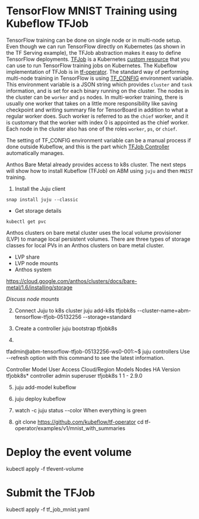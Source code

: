 # TensorFlow MNIST Training using Kubeflow TFJob
TensorFlow training can be done on single node or in multi-node setup. Even though we can run TensorFlow directly on Kubernetes (as shown in the TF Serving example), the TFJob abstraction makes it easy to define TensorFlow deployments. [TFJob](https://www.kubeflow.org/docs/components/training/tftraining/) is a Kubernetes [custom resource](https://kubernetes.io/docs/concepts/extend-kubernetes/api-extension/custom-resources/) that you can use to run TensorFlow training jobs on Kubernetes. The Kubeflow implementation of TFJob is in [tf-operator](https://github.com/kubeflow/tf-operator). The standard way of performing multi-node training in TensorFlow is using [TF_CONFIG](https://www.tensorflow.org/guide/distributed_training#TF_CONFIG) environment variable. This environment variable is a JSON string which provides `cluster` and `task` information, and is set for each binary running on the cluster. The nodes in the cluster can be `worker` and `ps` nodes. In multi-worker training, there is usually one worker that takes on a little more responsibility like saving checkpoint and writing summary file for TensorBoard in addition to what a regular worker does. Such worker is referred to as the `chief` worker, and it is customary that the worker with index 0 is appointed as the chief worker. Each node in the cluster also has one of the roles `worker`, `ps`, or `chief`.

The setting of TF_CONFIG environment variable can be a manual process if done outside Kubeflow, and this is the part which [TFJob Controller](https://github.com/kubeflow/tf-operator/blob/master/tf_job_design_doc.md#controller) automatically manages. 

Anthos Bare Metal already provides access to k8s cluster. The next steps will show how to install Kubeflow (TFJob) on ABM using `juju` and then `MNIST` training.

1. Install the Juju client

```
snap install juju --classic
```

* Get storage details

```
kubectl get pvc
```

Anthos clusters on bare metal cluster uses the local volume provisioner (LVP) to manage local persistent volumes. There are three types of storage classes for local PVs in an Anthos clusters on bare metal cluster. 
* LVP share
* LVP node mounts
* Anthos system

https://cloud.google.com/anthos/clusters/docs/bare-metal/1.6/installing/storage

*Discuss node mounts*

2. Connect Juju to k8s cluster
juju add-k8s tfjobk8s --cluster-name=abm-tensorflow-tfjob-05132256 --storage=standard

3. Create a controller
juju bootstrap tfjobk8s

4.
tfadmin@abm-tensorflow-tfjob-05132256-ws0-001:~$ juju controllers
Use --refresh option with this command to see the latest information.

Controller  Model       User   Access     Cloud/Region  Models  Nodes  HA  Version
tfjobk8s*   controller  admin  superuser  tfjobk8s           1      1   -  2.9.0  

5. juju add-model kubeflow

6. juju deploy kubeflow

7. watch -c juju status --color
When everything is green

8. git clone https://github.com/kubeflow/tf-operator
cd tf-operator/examples/v1/mnist_with_summaries
# Deploy the event volume
kubectl apply -f tfevent-volume
# Submit the TFJob
kubectl apply -f tf_job_mnist.yaml
